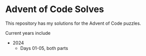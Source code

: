 # Advent of Code Solves

This repository has my solutions for the Advent of Code puzzles.

Current years include

- 2024
  - Days 01-05, both parts

